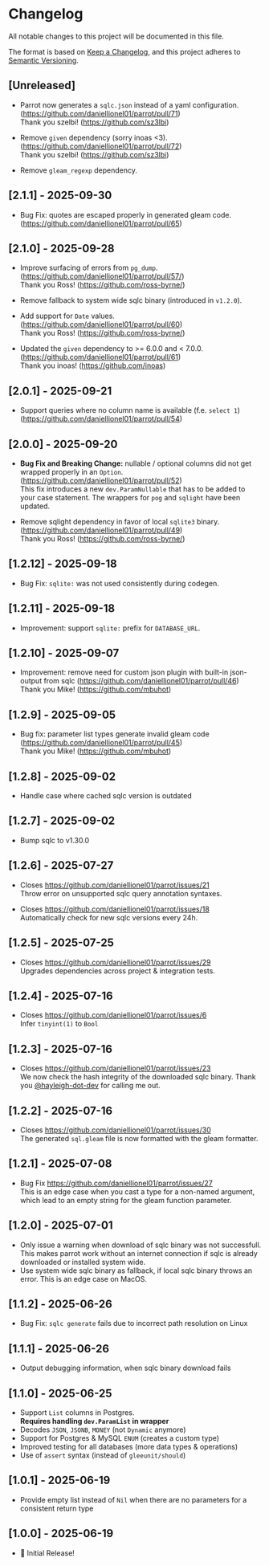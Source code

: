 # Changelog

All notable changes to this project will be documented in this file.

The format is based on [Keep a Changelog](https://keepachangelog.com/en/1.1.0/),
and this project adheres to [Semantic Versioning](https://semver.org/spec/v2.0.0.html).

## [Unreleased]

- Parrot now generates a `sqlc.json` instead of a yaml configuration. (https://github.com/daniellionel01/parrot/pull/71)<br />
  Thank you szelbi! (https://github.com/sz3lbi)

- Remove `given` dependency (sorry inoas <3). (https://github.com/daniellionel01/parrot/pull/72)<br />
  Thank you szelbi! (https://github.com/sz3lbi)

- Remove `gleam_regexp` dependency.

## [2.1.1] - 2025-09-30

- Bug Fix: quotes are escaped properly in generated gleam code. (https://github.com/daniellionel01/parrot/pull/65)

## [2.1.0] - 2025-09-28

- Improve surfacing of errors from `pg_dump`. (https://github.com/daniellionel01/parrot/pull/57/)<br />
  Thank you Ross! (https://github.com/ross-byrne/)

- Remove fallback to system wide sqlc binary (introduced in `v1.2.0`).

- Add support for `Date` values. (https://github.com/daniellionel01/parrot/pull/60)<br />
  Thank you Ross! (https://github.com/ross-byrne/)

- Updated the `given` dependency to >= 6.0.0 and < 7.0.0. (https://github.com/daniellionel01/parrot/pull/61)<br />
  Thank you inoas! (https://github.com/inoas)

## [2.0.1] - 2025-09-21

- Support queries where no column name is available (f.e. `select 1`) (https://github.com/daniellionel01/parrot/pull/54)

## [2.0.0] - 2025-09-20

- **Bug Fix and Breaking Change:** nullable / optional columns did not get wrapped properly in an `Option`. (https://github.com/daniellionel01/parrot/pull/52)<br />
  This fix introduces a new `dev.ParamNullable` that has to be added to your case statement. The wrappers for `pog` and `sqlight` have been updated.

- Remove sqlight dependency in favor of local `sqlite3` binary. (https://github.com/daniellionel01/parrot/pull/49)<br />
  Thank you Ross! (https://github.com/ross-byrne/)

## [1.2.12] - 2025-09-18

- Bug Fix: `sqlite:` was not used consistently during codegen.

## [1.2.11] - 2025-09-18

- Improvement: support `sqlite:` prefix for `DATABASE_URL`.

## [1.2.10] - 2025-09-07

- Improvement: remove need for custom json plugin with built-in json-output from sqlc (https://github.com/daniellionel01/parrot/pull/46)<br />
  Thank you Mike! (https://github.com/mbuhot)

## [1.2.9] - 2025-09-05

- Bug fix: parameter list types generate invalid gleam code (https://github.com/daniellionel01/parrot/pull/45)<br />
  Thank you Mike! (https://github.com/mbuhot)

## [1.2.8] - 2025-09-02

- Handle case where cached sqlc version is outdated

## [1.2.7] - 2025-09-02

- Bump sqlc to v1.30.0

## [1.2.6] - 2025-07-27

- Closes https://github.com/daniellionel01/parrot/issues/21<br />
  Throw error on unsupported sqlc query annotation syntaxes.

- Closes https://github.com/daniellionel01/parrot/issues/18<br />
  Automatically check for new sqlc versions every 24h.

## [1.2.5] - 2025-07-25

- Closes https://github.com/daniellionel01/parrot/issues/29<br />
  Upgrades dependencies across project & integration tests.

## [1.2.4] - 2025-07-16

- Closes https://github.com/daniellionel01/parrot/issues/6<br />
  Infer `tinyint(1)` to `Bool`

## [1.2.3] - 2025-07-16

- Closes https://github.com/daniellionel01/parrot/issues/23<br />
  We now check the hash integrity of the downloaded sqlc binary. Thank you [@hayleigh-dot-dev](https://github.com/hayleigh-dot-dev) for calling me out.

## [1.2.2] - 2025-07-16

- Closes https://github.com/daniellionel01/parrot/issues/30<br />
  The generated `sql.gleam` file is now formatted with the gleam formatter.

## [1.2.1] - 2025-07-08

- Bug Fix https://github.com/daniellionel01/parrot/issues/27<br />
  This is an edge case when you cast a type for a non-named argument, which lead to
  an empty string for the gleam function parameter.

## [1.2.0] - 2025-07-01

- Only issue a warning when download of sqlc binary was not successfull. This makes parrot
  work without an internet connection if sqlc is already downloaded or installed system wide.
- Use system wide sqlc binary as fallback, if local sqlc binary throws an error. This
  is an edge case on MacOS.

## [1.1.2] - 2025-06-26

- Bug Fix: `sqlc generate` fails due to incorrect path resolution on Linux

## [1.1.1] - 2025-06-26

- Output debugging information, when sqlc binary download fails

## [1.1.0] - 2025-06-25

- Support `List` columns in Postgres.<br />
  **Requires handling `dev.ParamList` in wrapper**
- Decodes `JSON`, `JSONB`, `MONEY`
  (not `Dynamic` anymore)
- Support for Postgres & MySQL `ENUM`
  (creates a custom type)
- Improved testing for all databases
  (more data types & operations)
- Use of `assert` syntax
  (instead of `gleeunit/should`)

## [1.0.1] - 2025-06-19

- Provide empty list instead of `Nil` when there are no parameters for a consistent return type

## [1.0.0] - 2025-06-19

- 🦜 Initial Release!
